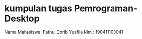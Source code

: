 # kumpulan tugas Pemrograman-Desktop
Nama Mahasiswa: Fathul Qorib Yusfila
Nim           : 190411100041
